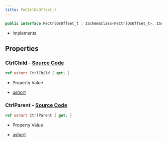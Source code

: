 ```yaml
---
title: FeCtrlOsOffset_t
---
```


```csharp
public interface FeCtrlOsOffset_t : ISchemaClass<FeCtrlOsOffset_t>, ISchemaField, ISchemaClass, INativeHandle
```

- Implements

## Properties

### **CtrlChild** - [Source Code](https://github.com/swiftly-solution/swiftlys2/blob/main/managed/src/SwiftlyS2.Generated/Schemas/Interfaces/FeCtrlOsOffset_t.cs#L18)

```csharp
ref ushort CtrlChild { get; }
```

- Property Value

- [ushort](https://learn.microsoft.com/dotnet/api/system.uint16)

### **CtrlParent** - [Source Code](https://github.com/swiftly-solution/swiftlys2/blob/main/managed/src/SwiftlyS2.Generated/Schemas/Interfaces/FeCtrlOsOffset_t.cs#L16)

```csharp
ref ushort CtrlParent { get; }
```

- Property Value

- [ushort](https://learn.microsoft.com/dotnet/api/system.uint16)

